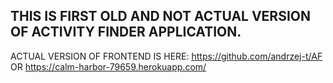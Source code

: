 ## THIS IS FIRST OLD AND NOT ACTUAL VERSION OF ACTIVITY FINDER APPLICATION. 
ACTUAL VERSION OF FRONTEND IS HERE: https://github.com/andrzej-t/AF OR https://calm-harbor-79659.herokuapp.com/

